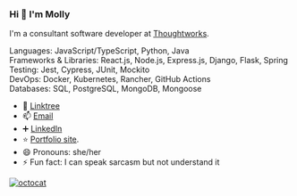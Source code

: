 ### Hi 👋 I'm Molly

I'm a consultant software developer at [Thoughtworks](https://github.com/thoughtworks).

Languages: JavaScript/TypeScript, Python, Java\
Frameworks & Libraries: React.js, Node.js, Express.js, Django, Flask, Spring\
Testing: Jest, Cypress, JUnit, Mockito\
DevOps: Docker, Kubernetes, Rancher, GitHub Actions\
Databases: SQL, PostgreSQL, MongoDB, Mongoose

- :link: [Linktree](https://linktr.ee/mollycarroll)
- 📫 [Email](mailto:mollyajcarroll@gmail.com)
- :heavy_plus_sign: [LinkedIn](https://www.linkedin.com/in/mollyacarroll)
- :star: [Portfolio site](https://www.mollycarroll.dev). 
- 😄 Pronouns: she/her
- ⚡ Fun fact: I can speak sarcasm but not understand it

[![octocat](https://i.imgur.com/JqU5A8U.png)](https://www.mollycarroll.dev)
